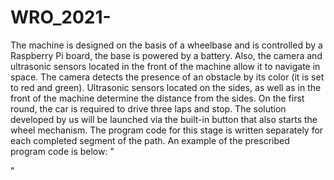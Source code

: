 # WRO_2021-
The machine is designed on the basis of a wheelbase and is controlled by a Raspberry Pi board, the base is powered by a battery. Also, the camera and ultrasonic sensors located in the front of the machine allow it to navigate in space. The camera detects the presence of an obstacle by its color (it is set to red and green). Ultrasonic sensors located on the sides, as well as in the front of the machine determine the distance from the sides.
On the first round, the car is required to drive three laps and stop. The solution developed by us will be launched via the built-in button that also starts the wheel mechanism. The program code for this stage is written separately for each completed segment of the path. An example of the prescribed program code is below:
"

"
